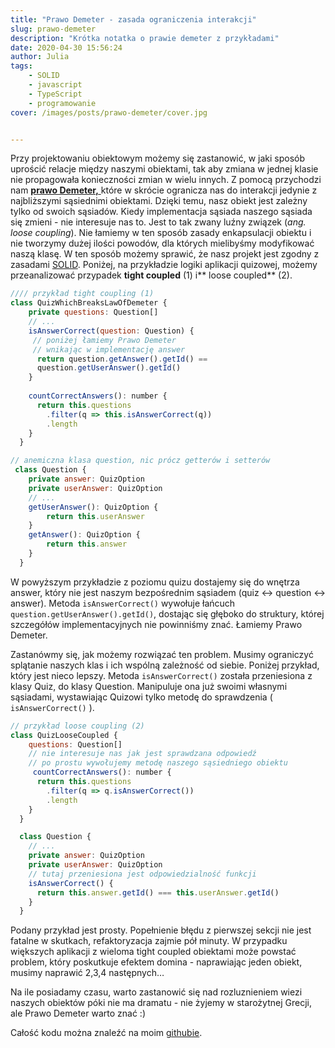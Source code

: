 ```yaml
---
title: "Prawo Demeter - zasada ograniczenia interakcji"
slug: prawo-demeter
description: "Krótka notatka o prawie demeter z przykładami"
date: 2020-04-30 15:56:24
author: Julia
tags:
    - SOLID
    - javascript
    - TypeScript
    - programowanie
cover: /images/posts/prawo-demeter/cover.jpg


---
```


Przy projektowaniu obiektowym możemy się zastanowić, w jaki sposób uprościć relacje między naszymi obiektami, tak aby zmiana w jednej klasie nie propagowała konieczności zmian w wielu innych. 
Z pomocą przychodzi nam [**prawo Demeter,** ](https://pl.wikipedia.org/wiki/Prawo_Demeter "**prawo Demeter,** ")które w skrócie ogranicza nas do interakcji jedynie z najbliższymi sąsiednimi obiektami. Dzięki temu, nasz obiekt jest zależny tylko od swoich sąsiadów. Kiedy implementacja sąsiada naszego sąsiada się zmieni - nie interesuje nas to. Jest to tak zwany luźny związek (*ang. loose coupling*). 
Nie łamiemy w ten sposób zasady enkapsulacji obiektu i nie tworzymy dużej ilości powodów, dla których mielibyśmy modyfikować naszą klasę. W ten sposób możemy sprawić, że nasz projekt jest zgodny z zasadami [SOLID](https://pl.wikipedia.org/wiki/SOLID_(programowanie_obiektowe)).
Poniżej, na przykładzie logiki aplikacji quizowej, możemy przeanalizować przypadek **tight coupled** (1) i** loose coupled** (2). 


``` javascript
//// przykład tight coupling (1)
class QuizWhichBreaksLawOfDemeter {
    private questions: Question[]
    // ...
    isAnswerCorrect(question: Question) {
     // poniżej łamiemy Prawo Demeter
     // wnikając w implementację answer
      return question.getAnswer().getId() == 
      question.getUserAnswer().getId()
    } 
  
    countCorrectAnswers(): number {
      return this.questions
        .filter(q => this.isAnswerCorrect(q))
        .length
    }
  } 

// anemiczna klasa question, nic prócz getterów i setterów
 class Question {
    private answer: QuizOption
    private userAnswer: QuizOption
    // ...
    getUserAnswer(): QuizOption {
        return this.userAnswer
    }
    getAnswer(): QuizOption {
        return this.answer
    }
  } 

```

W powyższym przykładzie z poziomu quizu dostajemy się do wnętrza answer, który nie jest naszym bezpośrednim sąsiadem (quiz <-> question <-> answer). Metoda `isAnswerCorrect()` wywołuje łańcuch `question.getUserAnswer().getId()`, dostając się głęboko do struktury, której szczegółów implementacyjnych nie powinniśmy znać. Łamiemy Prawo Demeter. 

Zastanówmy się, jak możemy rozwiązać ten problem. Musimy ograniczyć splątanie naszych klas i ich wspólną zależność od siebie.
Poniżej przykład, który jest nieco lepszy. Metoda `isAnswerCorrect()` została przeniesiona z klasy Quiz, do klasy Question. Manipuluje ona już swoimi własnymi sąsiadami, wystawiając Quizowi tylko metodę do sprawdzenia ( `isAnswerCorrect()` ).

``` javascript 
// przykład loose coupling (2)
class QuizLooseCoupled {
    questions: Question[]
	// nie interesuje nas jak jest sprawdzana odpowiedź
	// po prostu wywołujemy metodę naszego sąsiedniego obiektu
     countCorrectAnswers(): number {
      return this.questions
        .filter(q => q.isAnswerCorrect())
        .length
    }
  }

  class Question {
    // ...
    private answer: QuizOption
    private userAnswer: QuizOption
    // tutaj przeniesiona jest odpowiedzialność funkcji
    isAnswerCorrect() {
      return this.answer.getId() === this.userAnswer.getId()
    } 
  } 

```
Podany przykład jest prosty. Popełnienie błędu z pierwszej sekcji nie jest fatalne w skutkach, refaktoryzacja zajmie pół minuty. W przypadku większych aplikacji z wieloma tight coupled obiektami może powstać problem, który poskutkuje efektem domina - naprawiając jeden obiekt, musimy naprawić 2,3,4 następnych…

Na ile posiadamy czasu, warto zastanowić się nad rozluznieniem wiezi naszych obiektów póki nie ma dramatu - nie żyjemy w starożytnej Grecji, ale Prawo Demeter warto znać :) 

Całość kodu można znaleźć na moim [githubie](https://github.com/evilghostgirl/law-of-demeter "githubie").
